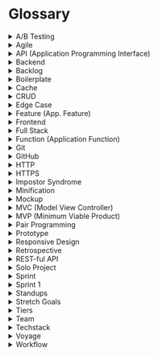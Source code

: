 # Glossary

<details>
  <summary>A/B Testing</summary>
  <br/>

  A/B testing is a methodology for trying out different ways of achieving the same end result, with the aim of establishing, through experimentation, which solution is the most effective.
  
  Typically A/B testing is used to trial different layouts of web pages, by tracking how many users convert to paying customers using the alternative layouts.

  By continuing an iterative process of prototyping, evaluating and adapting, A/B testing can provide a significant increase to the conversion rate of individual pages. It's a useful tool: better conversion means a better balance sheet!
  <br/>
</details>
    
<details>
  <summary>Agile</summary>
  <br/>

  The main difference between older waterfall-style project management and agile projects is that waterfall fixes in place the *scope* of a project to improve the accuracy of resource and time estimates, while agile fixes *resources and time* and estimates the scope.
  
  For many types of projects, this reversal is more practical since it is not possible to identify all requirements at the beginning of a project. Any attempt to do so will lead to issues in stability and quality since features are implemented without the necessary resources or time.
  
  Agile methodologies address this by adopting an iterative approach to development, with each iteration being the foundation for its later iterations (ie. sprints).
  <br/>
</details>
    
<details>
  <summary>API (Application Programming Interface)</summary>
  <br/> 

  An API is a communication protocol defined by a software system which provides external components with a lexicon for requesting data and invoking predefined functionality. An API can be thought of as a contract between the provider of a service and its requestors.
  
  APIs consist of a set of pre-defined messages that requestors use to ask for data and services, service routines implemented in the provider, and a transport mechanism that transfers messages and results between a provider and the requestors.
  
  In modern JavaScript software systems the protocol is implemented using REST or GraphQL, the transport mechanism is TCP/IP, and the provider services are a series of routes in a backend HTTP server.
  <br/>
</details>
    
<details>
  <summary>Backend</summary>
  <br/>

  The backend of a web application is an enabler for a frontend experience. An application’s frontend may be the most beautifully crafted web page, but if the application itself doesn’t work, the application will be a failure. The backend of an application is responsible for things like calculations, business logic, database interactions, and performance.
  
  Common technologies used in backend development are Ruby, Python, SQL, Node.js, Express.js, and REST APIs.
  <br/>
</details>
    
<details>
  <summary>Backlog</summary>
  <br/>

  The project backlog is the work to be performed for the project to reach its goal. Building the backlog is a process of decomposing the application’s features and the technical requirements to support them into an actionable set of work items.
  <br/>
</details>
    
<details>
	<summary>Boilerplate</summary>
	<br/>

  In computer programming, **boilerplate code** or **boilerplate** refers to 
	sections of code that have to be included in many places with little or no 
	alteration. It is often used when referring to languages that are 
	considered verbose, i.e. the programmer must write a lot of code to do 
	minimal jobs.
  <br/><br/>
	Most professional web developers have created a collection of assets and 
	snippets of code that they reuse on projects to accelerate development. 
	There are some universal or near universal patterns that all websites share 
	in common. Rather than continuously rebuild these, most developers start by 
	copying the code they used for a similar project and then start modifying 
	it.
	<br/><br/>
	Some developers recognize the value of these boilerplate starter templates 
	and take the time to make the boilerplate more generic and share them 
	online for others to use.
	<br/><br/>
	Two examples of popular boilerplates are:

  - [Create React App](https://create-react-app.dev)
  - [NextJS](https://nextjs.org)

  <br/>
</details>
    
<details>
  <summary>Cache</summary>
  <br/>

  A cache is a temporary storage space for data. When you visit a website, 
  the files that you request are automatically stored in the cache. If you 
  return to that same website in the near future, your browser will retrieve 
  the necessary files from your cache rather than from the original server, 
  so the webpage will load quicker.
  <br/>
</details>
    
<details>
  <summary>CRUD</summary>
  <br/>

  An acronym for a class of functionality that provide users with Create-Retrieve-Update-Delete (CRUD) operations against a particular 
  set of data. CRUD is common to virtually all applications, so it's 
  important to understand this type of functionality.
  <br/>
</details>
    
<details>
  <summary>Edge Case</summary>
  <br/>

  An Edge Case is a situation that isn't likely to occur, but isn't impossible either. Edge cases arise when conditions or inputs of extreme ranges are encountered. For example, when extremely high or low values are input into a numeric field.
  
  Software often operates as expected when inputs falling within an expected range of values are provided (sometimes referred to as the "happy path"), but fail if they fall outside the bounds of what is considered normal. Properly handling situations like this requires the developer to code defensively and either support the full range of possible input values, or restrict the input to the range that can be processed without error.
  
  Situations that may lead to unexpected results and errors are broadly classified as edge cases. Examples of these include:
  
  - Missing or incomplete detection and handling of error conditions. This includes error handling around API and database calls.
  - Improper validation and editing of input values
  - Failure to properly initialize or reset variables
  - Failure to account for changes in environmental conditions, such as resizing of windows or removing all records in a file.
  
  Addressing these types of conditions requires the developer to anticipate them by considering not what is supposed to happen based on the specifications that have been provided, but considering what types of conditions could occur. In other words - "thinking outside of the box".
  <br/>
</details>
    
<details>
  <summary>Feature (App. Feature)</summary>
  <br/>
  
  Features are the discrete capabilities an application provides to users which allow them to complete a particular business function. Groups of applications features support an [application function](https://docs.chingu.io/glossary#function-application-function).
  
  For example, an application function in a texting application is to send a message, but the functions it provides to the user are to select the recipients, create a message, and to send the message.
  <br/>
</details>
    
<details>
  <summary>Frontend</summary>
  <br>

  Front-end developers write the code that controls how a website looks and interacts when it's displayed in a browser. The primary tools of a front-end developer include HTML (code that makes content render on a page), CSS (coded stylesheets that apply color, typography, style and layout to the HTML) and JavaScript (code that handles advanced interactivity). A front-end developer will also work with a handful of other frameworks that help expedite, enhance, and organize the coding process. For example, popular frontend JavaScript frameworks include React, Vue, and Angular.
  <br/>
</details>
    
<details>
  <summary>Full Stack</summary>
  <br/>

  Full stack simply means that a combination of frontend and backend will 
  be used.
  <br/>
</details>
    
<details>
  <summary>Function (Application Function)</summary>
  <br/>

  Application functions can be thought of as the commitments an application makes to its users. In this context, application functions are the contracts an application establishes with the user. Application functions are composed of [application features](https://docs.chingu.io/glossary#feature).
      
  Note that this is different from the function definition used in a programming language.
  
  For example, a function of an invoicing application is to create a past due notice, but the application features it's composed of include identifying purchases that have not been paid, applying additional charges based on the purchase terms, generating an itemized dunning notice, and emailing to the buyers.
  <br/>
</details>
    
<details>
  <summary>Git</summary>
  <br/>
  
  [Git](https://en.wikipedia.org/wiki/Git) is a distributed source code control system developed in 2005 by [Linus Torvalds](https://en.wikipedia.org/wiki/Linus_Torvalds). Unlike earlier source code control systems (SCCS), Git allows multiple developers to simultaneously modify the same modules. Conflicts are detected and resolved when changes are pushed to a common branch.
  
  This is radically different from earlier SCCS's which followed a checkout-checkin process that allowed only one developer at a time to modify a given file.
  
  Git is the defacto standard SCCS for both commercial and non-commercial software development and most SCCS services, like GitHub and GitLab, are based on it.
  <br/>
</details>
    
<details>
  <summary>GitHub</summary>
  <br/>
  
  GitHub is a cloud interface for Git. It has been around since 2008 and now has over 28 million users worldwide, making it the largest host of source code in the world! GitHub offers all the version control functionality of Git, but also offers its own features, such as bug tracking, task management, and project wikis.
  <br/>
</details>
    
<details>
  <summary>HTTP</summary>
  <br/>

  HTTP stands for Hypertext Transfer Protocol, and is used to transfer data across the internet. HTTP sends the data (say, a HTML document or an image) from an HTTP server program (a web server) to an HTTP client program (a web browser).
  <br/>
</details>
    
<details>
  <summary>HTTPS</summary>
  <br/>
  
  HTTP layered with Transport Layer Security (TLS) or Secure Sockets Layer (SSL) protocols. With HTTPS any data that you send from your computer will be encrypted and will only be decrypted once it has safely arrived at your intended location.
  <br/>
</details>
    
<details>
  <summary>Impostor Syndrome</summary>
  <br/>
  
  The [Impostor Syndrome](https://medium.com/learn-love-code/developers-how-to-overcome-imposter-syndrome-48edee803cf4) is a persistent feeling of inadequacy that continues in spite of evidence to the contrary. This is a very common feeling that we all share (yes! "we"). But in fact, the reality is quite different as shown by the following diagram.
  
  ![Impostor Syndrome](./assets/Impostor_Syndrome.png)
  
  No one starts out with an innate knowledge of a subject — it’s acquired through work and study! You may not be the expert at JavaScript or CSS or HTML or Angular or React or Vue or some other technology or library, but you will be. And as soon as you think you’ve grasped it, it's almost guaranteed it will change.
  
  Knowledge and learning are cyclical, never ending endeavors. No one ever has a complete mastery over a subject. So, we in this respect we are all impostors. Rest assured that you are not alone in this feeling and you are not an impostor.
  <br/>
</details>
    
<details>
  <summary>Minification</summary>
  <br/>

  Minification is the process of minimizing code and markup in order to reduce the file size. When creating a HTML file, for example, developers will most likely use spacing, comments and variables to make the code more readable as they work with it. To minify the code once the webpage is ready to go live, developers will remove these comments and spaces to ensure a quicker page-load time (crucial for delivering a good user experience!).
  <br/>
</details>
    
<details>
  <summary>Mockup</summary>
  <br/>
  
  In software, a [mockup](https://en.wikipedia.org/wiki/Mockup) is a prototype that represents the features and functionality of the final product. This can range from a hand drawn wireframe all the way up to an actual working skeleton of an application.
  
  The primary use of a mockup is during design to ensure that features, the user interface, and the user experience all work in harmony before any code is written. Mockups are useful during walkthroughs to identify gaps or weak points in the application design.
  <br/>
</details>
    
<details>
  <summary>MVC (Model View Controller)</summary>
  <br/>
  
  [MVC](https://en.wikipedia.org/wiki/Model%E2%80%93view%E2%80%93controller) is a design pattern which separates the presentation of information to the user from the operations applied to the data provided by the user. This pattern helps make application software modular and easier to maintain and enhance by separating different architectural concerns from one another.
  <br/>
</details>
    
<details>
  <summary>MVP (Minimum Viable Product)</summary>
  <br/>
  
  When working in web development, you may hear talk of “MVP” — or minimum viable product. The minimum viable product is the most pared-down version of a product that can be released to market. When adopting an MVP approach, developers will first focus on the core features and functions that are absolutely crucial. Then, once the product has been released and user feedback has been gathered, they will continue to build the complete set of features.
  <br/>
</details>
    
<details>
  <summary>Pair Programming</summary>
  <br/>

  There is an oft-quoted adage that "two heads are better than one". *Pair Programming* is a practical implementation of this advice. It leverages the experience and knowledge of two developers to improve the speed at which an app is created, but also its quality.
     
  In this process two developers work together, either side-by-side or via screen sharing, with one writing code while the other reviews the code as it is being written. The developer reviewing the code examines it not just for correctness, but also to ensure that it's clear, supportable, and resilient.
  
  The pair keep up a running dialog and frequently switch roles.
  
  The advantage of pair programming is the developer writing the code can focus on the tactical attributes of the code since the developer who reviews the code is responsible for the strategic aspects.
  
  You can find out more about pair programming at:

  - [What is Pair Programming](https://stackify.com/pair-programming-advantages/)
  - [How to Pair Program in 7 Steps](https://www.wikihow.com/Pair-Program)
  - [Wikipedia](https://en.wikipedia.org/wiki/Pair_programming)
  <br/>
</details>

<details>
  <summary>Prototype</summary>
  <br/>
  
  A prototype is a proof of concept used to evaluate a design idea. For example, rather than creating a static mockup of what a web page will look like and then asking stakeholders to "approve the design", a team might create a prototype that everyone can interact with in the browser. This gives everyone a more realistic, interactive facsimile of the website to try out. [Prototypes](https://blog.wsol.com/paper-prototyping-an-essential-design-tool) help teams test ideas and make necessary changes early on, before committing the effort, time and cost that go into building a fully functional product.
  
  An example prototype program is [Framer](https://framer.com/).
  <br/>
</details>
    
<details>
  <summary>Responsive Design</summary>
  <br/>
  
  In simple terms, a responsive design is one that adapts to the user's device and, in an ideal world, the user's context so that it displays the content required in the most appropriate and accessible manner, regardless of what kind of web-connected device is being used to view it.
  
  In practice this means a web page will re-paginate itself as the screen size reduces or increases, displaying in multiple columns when viewed on a desktop computer, but only a single column when viewed on a smartphone.
  <br/>
</details>
    
<details>
  <summary>Retrospective</summary>
  <br/>
  
  The Sprint Retrospective is conducted by and for the Scrum Team to promote [continuous improvement](https://en.wikipedia.org/wiki/Continual_improvement_process). It is the primary means the team uses to improve their work and to drive value not just for the customer, but also for themselves in the form of a more integrated and smoothly operating team.
     
  This is an inward look by the team at how they performed during the last sprint and identify changes for the next sprint. This isn’t just about technology and tools, but also about procedures, interactions between people and roles, and successes and failures. The goal is to improve by implementing “midstream” corrections at the point they are needed.
  <br/>
</details>
    
<details>
  <summary>REST-ful API</summary>
  <br/>

  [Representational State Transfer (REST)](https://en.wikipedia.org/wiki/Representational_state_transfer) is an architectural pattern used to create web services. REST provides requestors with a stateless mechanism for accessing data and services across the Internet using a defined set of operations including GET, PUT, POST, and DELETE.
  <br/>
</details>
    
<details>
  <summary>Solo Project</summary>
  <br/>

  The [Solo Project](../guides/soloproject/soloproject.md) 
  is your warmup for your first Voyage. In it you will either submit a project 
  you already have that matches the tier you have chosen, or you will create 
  small project (approximately 8-16 hours) from specifications provided by 
  Chingu.
     
  Solo projects provide you with these opportunities:
  
  1. You can use it to validate the tier you've selected. You may change tiers at any point in the session up to the time you submit your project for evaluation.
  2. Meet other Devs to learn from them and to share what you know.
  3. Time to familiarize yourself with the concepts** and tools you’ll need to complete the six week Voyage team project.
  4. Get feedback on your application.
      
  > Most importantly, you'll have another app to add to your portfolio!
  <br/>
</details>

<details>
  <summary>Sprint</summary>
  <br/>

  In product development, a sprint is a set period of time during which 
  specific work has to be completed and made ready for review. Each 
  sprint begins with a planning meeting.
    
  Chingu Voyage projects consist of six Sprints that are each one week long. 
  Voyage Sprints always start on Monday and end on the following Sunday.
  <br/>
</details>
    
<details>
  <summary>Sprint 1</summary>
  <br/>
  
  A major misconception about Agile is that it doesn't include design time. 
  Nothing could be further from the truth! Agile doesn't and shouldn't 
  include time for proper design, but it should be conducted at the right 
  time. This means that design, like coding, is iterative.
      
  It's a good use of the team's time to devote the first sprint to creating a 
  high-level design. The goal of this design isn't to answer every detail - 
  it is to identify the main features, create the initial backlog, the 
  structure of the project, who on the team has the skills needed to support 
  the development of each feature, and to identify gaps that need to be 
  filled.
      
  In other words, the goal of your first two sprints is to define what is to 
  be built and create a roadmap to be followed throughout the remainder of 
  the project.
  <br/>
</details>
    
<details>
  <summary>Standups</summary>
  <br/>

  Quick status updates regarding your progress. Typically, your entire team 
  would have a dedicated time to share standups together in real-time.
  <br/>
</details>
    
<details>
  <summary>Stretch Goals</summary>
  <br/>

  [Stretch goals](https://hbr.org/2017/01/the-stretch-goal-paradox) are 
  objectives that introduces risk many factors beyond a normal goal and as 
  such, add a level of uncertainty to the ability to reach the objective. 
      
  Stretch goals embrace the concepts of difficulty as a way to increase your capabilities, and novelty to provide motivation. Doing something difficult 
  is always more enjoyable and rewarding if it’s engaging and fun.
  <br/>
</details>
    
<details>
  <summary>Tiers</summary>
  <br/>

  Participants are divided into one of three tiers based on their knowledge 
  and experience at the start of the Voyage. 

  [How to select your tier](https://www.notion.so/Solo-Projects-2a41ff900cc24a72a919f0eb5e79c42b?pvs=21).

  <br/>
</details>
    
<details>
  <summary>Team</summary>
  <br/>

  A team is a group of individuals who work together to reach a common objective. This could be winning a sports competition, achieving a sales goal in business, or developing a software application.
  <br/>
</details>
    
<details>
  <summary>Techstack</summary>
  <br/>

  A tech stack is a combination of software products and programming 
  languages used to create a web or mobile application. Applications have 
  two software components: client-side and server-side, also known as 
  front-end and back-end.
  
  Some popular stacks are:
      
  - MERN - MongoDB - Express - ReactJS - NodeJS
  - MEAN - MongoDB - Express - AngularJS - NodeJS
  - LAMP - Linux - Apache - MySQL - PHP
  <br/>
</details>
    
<details>
  <summary>Voyage</summary>
  <br/>

  A Voyage is the 8-week team project phase of the Chingu Cohort.
      
  Chingu Voyages are an exciting way to work on projects that provide the 
  opportunity to:
      
  - Work on interesting and challenging projects
  - Learn new technologies
  - Work with a team of like-minded web developers
  - Improve soft skills including communication, collaboration, and Agile 
  project management
  - Create impact while leveling-up your skills
      
  In short, Chingu Voyages create a setting to help you both acquire and 
  practice the skills you will need on the job.
  <br/>
</details>
    
<details>
  <summary>Workflow</summary>
  <br/>
  
  A workflow is a pattern of actions created by an organization that when 
  followed, create a repeatable product. In this context the product may be 
  information, a service, or a tangible entity. For example, your teams 
  development workflow defines the steps for creating, testing, and deploying 
  modules and files that make up application software.
  <br/>
</details>